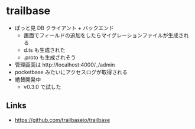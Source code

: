 # trailbase

- ぱっと見 DB クライアント + バックエンド 
  - 画面でフィールドの追加をしたらマイグレーションファイルが生成される
  - d.ts も生成された
  - .proto も生成されそう
- 管理画面は http://localhost:4000/_/admin
- pocketbase みたいにアクセスログが取得される
- 絶賛開発中
  - v0.3.0 で試した

## Links
- https://github.com/trailbaseio/trailbase
